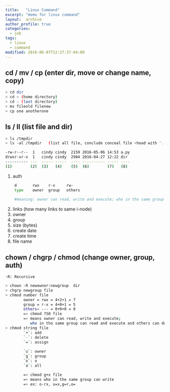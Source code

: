 ```yaml
---
title:   "Linux Command"
excerpt: "memo for linux command"
layout:  archive
author_profile: true
categories: 
  - job
tags:
  - linux
  - command
modified: 2016-06-07T12:27:37-04:00
---
```

## cd / mv / cp (enter dir, move or change name, copy)

```bash
> cd dir
> cd ~ (home directory)
> cd - (last directory)
> mv fileold filenew
> cp one anotherone
```



## ls / ll  (list file and dir)
 
```bash
> ls /tmpdir
> ls -al /tmpdir   (list all file, conclude conceal file <head with '.'>)  

-rw-r--r--  1   cindy cindy  2159 2016-05-06 14:53 a.py
drwxr-xr-x  1   cindy cindy  2984 2016-04-27 12:22 dir
---------- ---  ----- -----  ---- ---------- ----- ----
(1)        (2)  (3)   (4)    (5)  (6)        (7)   (8)
```


1. auth   
```bash
    d       rwx    r-x     rw-   
    type    owner  group   others
    
    #meaning: owner can read, write and execute; who in tho same group can read and execute
``` 
2. links (how many links to same i-node)
3. owner
4. group
5. size (bytes)
6. create date
7. create time
8. file name 

## chown / chgrp / chmod (change owner, group, auth)
```-R: Recursive```

```bash
> chown -R newowner:newgroup  dir
> chgrp newgroup file
> chmod number file
        owner = rwx = 4+2+1 = 7
        group = r-x = 4+0+1 = 5
        others= --- = 0+0+0 = 0
        => chmod 750 file 
        => means owner can read, write and execute; 
           who in tho same group can read and execute and others can do nothing
> chmod string file
        `+`: add
        `-`: delete
        `=`: assign
        
        `u`: owner
        `g`: group
        `o`: o
        `a`: all

        => chmod g+x file
        => means who in the same group can write
        => ex: o-rx, u=x,g=r,o= 
```




